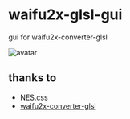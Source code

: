 # waifu2x-glsl-gui
gui for waifu2x-converter-glsl 

![avatar](https://github.com/RyougiNevermore/waifu2x-glsl-gui/sample.PNG)

## thanks to 
* [NES.css](https://github.com/nostalgic-css/NES.css)
* [waifu2x-converter-glsl](https://github.com/ueshita/waifu2x-converter-glsl)

